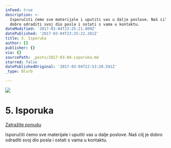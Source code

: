 ```yaml
---
inFeed: true
description: >-
  Isporučiti ćemo sve materijale i uputiti vas u dalje poslove. Naš cilj je
  dobro odraditi svoj dio posla i ostati s vama u kontaktu.
dateModified: '2017-03-04T23:25:21.809Z'
datePublished: '2017-03-04T23:25:22.261Z'
title: 5. Isporuka
author: []
publisher: {}
via: {}
sourcePath: _posts/2017-03-04-isporuka.md
starred: false
datePublishedOriginal: '2017-03-04T22:53:20.591Z'
_type: Blurb

---
```

![](https://the-grid-user-content.s3-us-west-2.amazonaws.com/0704f237-481a-4147-af40-14d37f6bc2a2.jpg)

# 5\. Isporuka
[Zatražite ponudu][0]

Isporučiti ćemo sve materijale i uputiti vas u dalje poslove. Naš cilj je dobro odraditi svoj dio posla i ostati s vama u kontaktu.

[0]: https://docs.google.com/forms/d/e/1FAIpQLScdOVsi3x4G0Lhj3_OM6jahpukJaGd1BQo7SdDcZ_cg58LITg/viewform